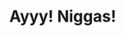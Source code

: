 <!DOCTYPE html>
<html>
<head>
  <meta charset="UTF-8">
</head>
<body>
  <h1>Ayyy! Niggas!</h1>
</body>
</html>
